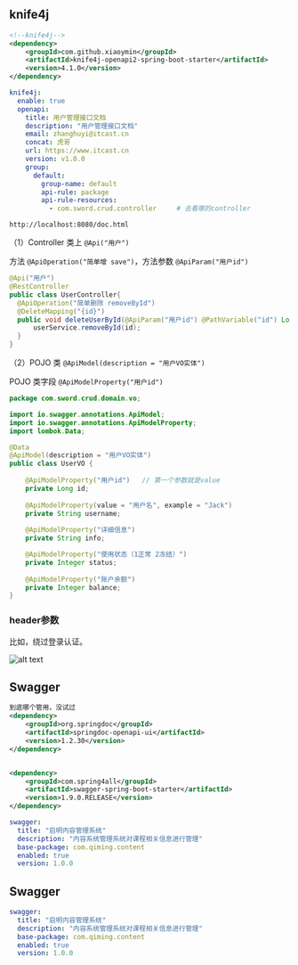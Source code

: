 ## knife4j
```xml
<!--knife4j-->
<dependency>
    <groupId>com.github.xiaoymin</groupId>
    <artifactId>knife4j-openapi2-spring-boot-starter</artifactId>
    <version>4.1.0</version>
</dependency>
```

```yml
knife4j:
  enable: true
  openapi:
    title: 用户管理接口文档
    description: "用户管理接口文档"
    email: zhanghuyi@itcast.cn
    concat: 虎哥
    url: https://www.itcast.cn
    version: v1.0.0
    group:
      default:
        group-name: default
        api-rule: package
        api-rule-resources:
          - com.sword.crud.controller     # 去看哪的controller
```
```
http://localhost:8080/doc.html
```
（1）Controller 类上 `@Api("用户")`
      
方法 `@ApiOperation("简单增 save")`，方法参数 `@ApiParam("用户id")`

```java
@Api("用户")
@RestController
public class UserController{
  @ApiOperation("简单删除 removeById")
  @DeleteMapping("{id}")
  public void deleteUserById(@ApiParam("用户id") @PathVariable("id") Long id){
      userService.removeById(id);
  }
}
```

（2）POJO 类 `@ApiModel(description = "用户VO实体")`

POJO 类字段 `@ApiModelProperty("用户id")`

```java
package com.sword.crud.domain.vo;

import io.swagger.annotations.ApiModel;
import io.swagger.annotations.ApiModelProperty;
import lombok.Data;

@Data
@ApiModel(description = "用户VO实体")
public class UserVO {
    
    @ApiModelProperty("用户id")   // 第一个参数就是value
    private Long id;
    
    @ApiModelProperty(value = "用户名", example = "Jack")
    private String username;
    
    @ApiModelProperty("详细信息")
    private String info;

    @ApiModelProperty("使用状态（1正常 2冻结）")
    private Integer status;
    
    @ApiModelProperty("账户余额")
    private Integer balance;
}
```

### header参数

比如，绕过登录认证。

![alt text](https://cdn.jsdelivr.net/gh/sword4869/pic1@main/images/202407112200682.png)

## Swagger 

```xml
到底哪个管用，没试过
<dependency>
	<groupId>org.springdoc</groupId>
	<artifactId>springdoc-openapi-ui</artifactId>
	<version>1.2.30</version> 
</dependency>


<dependency>
	<groupId>com.spring4all</groupId>
	<artifactId>swagger-spring-boot-starter</artifactId>
	<version>1.9.0.RELEASE</version> 
</dependency>
```

```yml
swagger:
  title: "启明内容管理系统"
  description: "内容系统管理系统对课程相关信息进行管理"
  base-package: com.qiming.content
  enabled: true
  version: 1.0.0
```

## Swagger


```yml
swagger:
  title: "启明内容管理系统"
  description: "内容系统管理系统对课程相关信息进行管理"
  base-package: com.qiming.content
  enabled: true
  version: 1.0.0
```